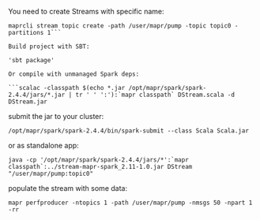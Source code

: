 You need to create Streams with specific name:

```maprcli stream create -path /user/mapr/pump -produceperm u:mapr -consumeperm u:mapr -topicperm u:mapr
maprcli stream topic create -path /user/mapr/pump -topic topic0 -partitions 1```

Build project with SBT:
    
'sbt package'

Or compile with unmanaged Spark deps:

```scalac -classpath $(echo *.jar /opt/mapr/spark/spark-2.4.4/jars/*.jar | tr ' ' ':'):`mapr classpath` DStream.scala -d DStream.jar
```

submit the jar to your cluster:

`/opt/mapr/spark/spark-2.4.4/bin/spark-submit --class Scala Scala.jar`

or as standalone app:

```java -cp '/opt/mapr/spark/spark-2.4.4/jars/*':`mapr classpath`:../stream-mapr-spark_2.11-1.0.jar DStream "/user/mapr/pump:topic0"```

populate the stream with some data:

```mapr perfproducer -ntopics 1 -path /user/mapr/pump -nmsgs 50 -npart 1 -rr```
    
